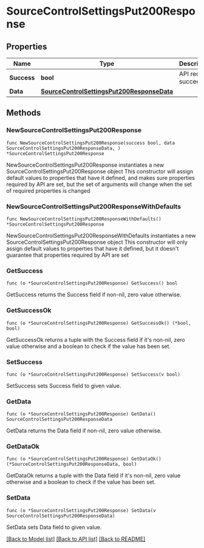 # SourceControlSettingsPut200Response

## Properties

Name | Type | Description | Notes
------------ | ------------- | ------------- | -------------
**Success** | **bool** | API request succeeded | 
**Data** | [**SourceControlSettingsPut200ResponseData**](SourceControlSettingsPut200ResponseData.md) |  | 

## Methods

### NewSourceControlSettingsPut200Response

`func NewSourceControlSettingsPut200Response(success bool, data SourceControlSettingsPut200ResponseData, ) *SourceControlSettingsPut200Response`

NewSourceControlSettingsPut200Response instantiates a new SourceControlSettingsPut200Response object
This constructor will assign default values to properties that have it defined,
and makes sure properties required by API are set, but the set of arguments
will change when the set of required properties is changed

### NewSourceControlSettingsPut200ResponseWithDefaults

`func NewSourceControlSettingsPut200ResponseWithDefaults() *SourceControlSettingsPut200Response`

NewSourceControlSettingsPut200ResponseWithDefaults instantiates a new SourceControlSettingsPut200Response object
This constructor will only assign default values to properties that have it defined,
but it doesn't guarantee that properties required by API are set

### GetSuccess

`func (o *SourceControlSettingsPut200Response) GetSuccess() bool`

GetSuccess returns the Success field if non-nil, zero value otherwise.

### GetSuccessOk

`func (o *SourceControlSettingsPut200Response) GetSuccessOk() (*bool, bool)`

GetSuccessOk returns a tuple with the Success field if it's non-nil, zero value otherwise
and a boolean to check if the value has been set.

### SetSuccess

`func (o *SourceControlSettingsPut200Response) SetSuccess(v bool)`

SetSuccess sets Success field to given value.


### GetData

`func (o *SourceControlSettingsPut200Response) GetData() SourceControlSettingsPut200ResponseData`

GetData returns the Data field if non-nil, zero value otherwise.

### GetDataOk

`func (o *SourceControlSettingsPut200Response) GetDataOk() (*SourceControlSettingsPut200ResponseData, bool)`

GetDataOk returns a tuple with the Data field if it's non-nil, zero value otherwise
and a boolean to check if the value has been set.

### SetData

`func (o *SourceControlSettingsPut200Response) SetData(v SourceControlSettingsPut200ResponseData)`

SetData sets Data field to given value.



[[Back to Model list]](../README.md#documentation-for-models) [[Back to API list]](../README.md#documentation-for-api-endpoints) [[Back to README]](../README.md)


